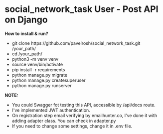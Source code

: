  # social_network_task User - Post API on Django

**How to install & run?**

<ul> 
<li>git clone https://github.com/pavelrosh/social_network_task.git
/your_path/</li>
<li>cd /your_path/</li>
<li>python3 -m venv venv</li>
<li>source venv/bin/activate</li>
<li>pip install -r requirements</li>
<li>python manage.py migrate</li>
<li>python manage.py createsuperuser</li>
<li>python manage.py runserver</li>
</ul>

**NOTE:**
<ul>
<li>You could Swagger fot testing this API, accessible by /api/docs route.</li>
<li>I've implemented JWT authentication.</li>
<li>On registration step email verifying by emailhunter.co, I've done it with adding adapter class. You can check in adapter.py</li>
<li>If you need to change some settings, change it in .env file.</li>
</ul>


